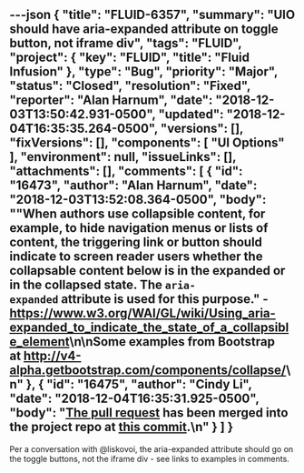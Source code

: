 ---json
{
  "title": "FLUID-6357",
  "summary": "UIO should have aria-expanded attribute on toggle button, not iframe div",
  "tags": "FLUID",
  "project": {
    "key": "FLUID",
    "title": "Fluid Infusion"
  },
  "type": "Bug",
  "priority": "Major",
  "status": "Closed",
  "resolution": "Fixed",
  "reporter": "Alan Harnum",
  "date": "2018-12-03T13:50:42.931-0500",
  "updated": "2018-12-04T16:35:35.264-0500",
  "versions": [],
  "fixVersions": [],
  "components": [
    "UI Options"
  ],
  "environment": null,
  "issueLinks": [],
  "attachments": [],
  "comments": [
    {
      "id": "16473",
      "author": "Alan Harnum",
      "date": "2018-12-03T13:52:08.364-0500",
      "body": "\"When authors use collapsible content, for example, to hide navigation menus or lists of content, the **triggering link or button** should indicate to screen reader users whether the collapsable content below is in the expanded or in the collapsed state. The `aria-expanded` attribute is used for this purpose.\" - <https://www.w3.org/WAI/GL/wiki/Using_aria-expanded_to_indicate_the_state_of_a_collapsible_element>\n\nSome examples from Bootstrap at <http://v4-alpha.getbootstrap.com/components/collapse/>\n"
    },
    {
      "id": "16475",
      "author": "Cindy Li",
      "date": "2018-12-04T16:35:31.925-0500",
      "body": "[The pull request](https://github.com/fluid-project/infusion/pull/948) has been merged into the project repo at [this commit](https://github.com/fluid-project/infusion/commit/2ca90f6e6db043849826dd09418824aac24394f6).\n"
    }
  ]
}
---
Per a conversation with @liskovoi, the aria-expanded attribute should go on the toggle buttons, not the iframe div - see links to examples in comments.

        